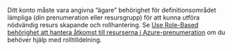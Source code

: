 Ditt konto måste vara angivna ”ägare” behörighet för definitionsområdet lämpliga (din prenumeration eller resursgrupp) för att kunna utföra nödvändig resurs skapande och rollhantering. Se [Use Role-Based behörighet att hantera åtkomst till resurserna i Azure-prenumeration](../articles/active-directory/role-based-access-control-configure.md) om du behöver hjälp med rolltilldelning.
